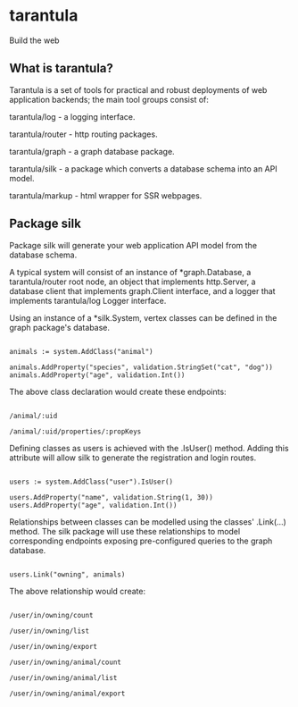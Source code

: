 # tarantula
Build the web

## What is tarantula?

Tarantula is a set of tools for practical and robust deployments of web application backends; the main tool groups consist of:

tarantula/log - a logging interface.

tarantula/router - http routing packages.

tarantula/graph - a graph database package.

tarantula/silk - a package which converts a database schema into an API model.

tarantula/markup - html wrapper for SSR webpages.


## Package silk

Package silk will generate your web application API model from the database schema.

A typical system will consist of an instance of *graph.Database, a tarantula/router root node, an object that implements  http.Server, a database client that implements graph.Client interface, and a logger that implements tarantula/log Logger interface.

Using an instance of a *silk.System, vertex classes can be defined in the graph package's database.

```

animals := system.AddClass("animal")

animals.AddProperty("species", validation.StringSet("cat", "dog"))
animals.AddProperty("age", validation.Int())

```

The above class declaration would create these endpoints:

```

/animal/:uid

/animal/:uid/properties/:propKeys

```

Defining classes as users is achieved with the .IsUser() method. Adding this attribute will allow silk to generate the registration and login routes.

```

users := system.AddClass("user").IsUser()

users.AddProperty("name", validation.String(1, 30))
users.AddProperty("age", validation.Int())

```

Relationships between classes can be modelled using the classes' .Link(...) method. The silk package will use these relationships to model corresponding endpoints exposing pre-configured queries to the graph database.


```

users.Link("owning", animals)

```
The above relationship would create:

```

/user/in/owning/count

/user/in/owning/list

/user/in/owning/export

/user/in/owning/animal/count

/user/in/owning/animal/list

/user/in/owning/animal/export

```
